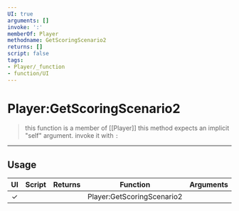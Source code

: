 ```yaml
---
UI: true
arguments: []
invoke: ':'
memberOf: Player
methodname: GetScoringScenario2
returns: []
script: false
tags:
- Player/_function
- function/UI
---
```

# Player:GetScoringScenario2
> this function is a member of [[Player]]
> this method expects an implicit "self" argument. invoke it with `:`
-----
## Usage
|  UI | Script | Returns | Function | Arguments |
|:---:|:------:|-------:|:--------:|:---------|
|✓| ||Player:GetScoringScenario2||
